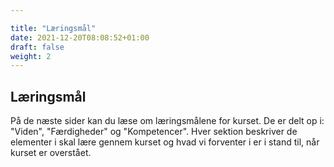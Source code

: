 ```yaml
---

title: "Læringsmål"
date: 2021-12-20T08:08:52+01:00
draft: false
weight: 2
---
```




## Læringsmål



På de næste sider kan du læse om læringsmålene for kurset. De er delt op i: "Viden", "Færdigheder" og "Kompetencer". Hver sektion beskriver de elementer i skal lære gennem kurset og hvad vi forventer i er i stand til, når kurset er overstået.

